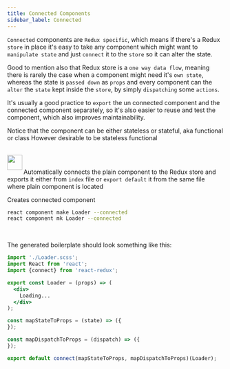 ```yaml
---
title: Connected Components
sidebar_label: Connected
---
```


`Connected` components are `Redux specific`, which means if there's a Redux `store` in place
it's easy to take any component which might want to `manipulate state` and just `connect` it
to the `store` so it can alter the state.

Good to mention also that Redux store is a `one way data flow`, meaning there is rarely
the case when a component might need it's `own state`, whereas the state is `passed down` as `props`
and every component can the `alter` the `state` kept inside the `store`,
by simply `dispatching` some `actions`.

It's usually a good practice to `export` the un connected component
and the connected component separately, so it's also easier to reuse and test the component, which
also improves maintainability.

Notice that the component can be either stateless or stateful, aka functional or class
However desirable to be stateless functional

<br/>

<img align="left" src="https://cdn.jsdelivr.net/gh/steevehook/react-devcli@5ef47b56/icons/markers/draft.svg" height="35px">
<br/>

Automatically connects the plain component to the Redux store and exports it either from
`index` file or `export default` it from the same file where plain component is located

Creates connected component

```bash
react component make Loader --connected
react component mk Loader --connected
```

<br/>

The generated boilerplate should look something like this:

```jsx
import './Loader.scss';
import React from 'react';
import {connect} from 'react-redux';

export const Loader = (props) => (
  <div>
    Loading...
  </div>
);

const mapStateToProps = (state) => ({
});

const mapDispatchToProps = (dispatch) => ({
});

export default connect(mapStateToProps, mapDispatchToProps)(Loader);
```
